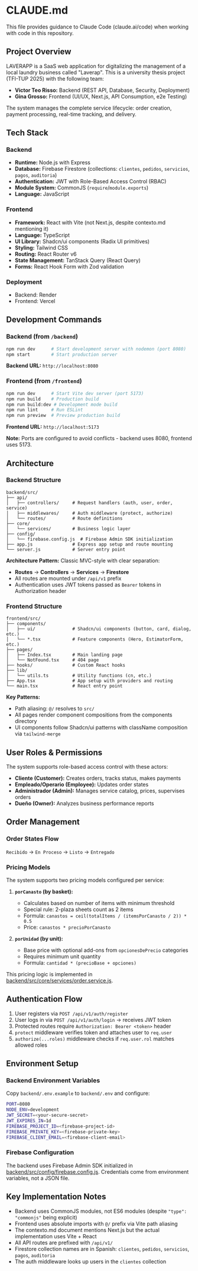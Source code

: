 # CLAUDE.md

This file provides guidance to Claude Code (claude.ai/code) when working with code in this repository.

## Project Overview

LAVERAPP is a SaaS web application for digitalizing the management of a local laundry business called "Laverap". This is a university thesis project (TFI-TUP 2025) with the following team:
- **Victor Teo Risso:** Backend (REST API, Database, Security, Deployment)
- **Gina Grosso:** Frontend (UI/UX, Next.js, API Consumption, e2e Testing)

The system manages the complete service lifecycle: order creation, payment processing, real-time tracking, and delivery.

## Tech Stack

### Backend
- **Runtime:** Node.js with Express
- **Database:** Firebase Firestore (collections: `clientes`, `pedidos`, `servicios`, `pagos`, `auditoria`)
- **Authentication:** JWT with Role-Based Access Control (RBAC)
- **Module System:** CommonJS (`require`/`module.exports`)
- **Language:** JavaScript

### Frontend
- **Framework:** React with Vite (not Next.js, despite contexto.md mentioning it)
- **Language:** TypeScript
- **UI Library:** Shadcn/ui components (Radix UI primitives)
- **Styling:** Tailwind CSS
- **Routing:** React Router v6
- **State Management:** TanStack Query (React Query)
- **Forms:** React Hook Form with Zod validation

### Deployment
- Backend: Render
- Frontend: Vercel

## Development Commands

### Backend (from `/backend`)
```bash
npm run dev      # Start development server with nodemon (port 8080)
npm start        # Start production server
```

**Backend URL:** `http://localhost:8080`

### Frontend (from `/frontend`)
```bash
npm run dev      # Start Vite dev server (port 5173)
npm run build    # Production build
npm run build:dev # Development mode build
npm run lint     # Run ESLint
npm run preview  # Preview production build
```

**Frontend URL:** `http://localhost:5173`

**Note:** Ports are configured to avoid conflicts - backend uses 8080, frontend uses 5173.

## Architecture

### Backend Structure
```
backend/src/
├── api/
│   ├── controllers/     # Request handlers (auth, user, order, service)
│   ├── middlewares/     # Auth middleware (protect, authorize)
│   └── routes/          # Route definitions
├── core/
│   └── services/        # Business logic layer
├── config/
│   └── firebase.config.js  # Firebase Admin SDK initialization
├── app.js               # Express app setup and route mounting
└── server.js            # Server entry point
```

**Architecture Pattern:** Classic MVC-style with clear separation:
- **Routes** → **Controllers** → **Services** → **Firestore**
- All routes are mounted under `/api/v1` prefix
- Authentication uses JWT tokens passed as `Bearer` tokens in Authorization header

### Frontend Structure
```
frontend/src/
├── components/
│   ├── ui/              # Shadcn/ui components (button, card, dialog, etc.)
│   └── *.tsx            # Feature components (Hero, EstimatorForm, etc.)
├── pages/
│   ├── Index.tsx        # Main landing page
│   └── NotFound.tsx     # 404 page
├── hooks/               # Custom React hooks
├── lib/
│   └── utils.ts         # Utility functions (cn, etc.)
├── App.tsx              # App setup with providers and routing
└── main.tsx             # React entry point
```

**Key Patterns:**
- Path aliasing: `@/` resolves to `src/`
- All pages render component compositions from the components directory
- UI components follow Shadcn/ui patterns with className composition via `tailwind-merge`

## User Roles & Permissions

The system supports role-based access control with these actors:
- **Cliente (Customer):** Creates orders, tracks status, makes payments
- **Empleado/Operario (Employee):** Updates order states
- **Administrador (Admin):** Manages service catalog, prices, supervises orders
- **Dueño (Owner):** Analyzes business performance reports

## Order Management

### Order States Flow
`Recibido` → `En Proceso` → `Listo` → `Entregado`

### Pricing Models
The system supports two pricing models configured per service:

1. **`porCanasto` (by basket):**
   - Calculates based on number of items with minimum threshold
   - Special rule: 2-plaza sheets count as 2 items
   - Formula: `canastos = ceil(totalItems / (itemsPorCanasto / 2)) * 0.5`
   - Price: `canastos * precioPorCanasto`

2. **`porUnidad` (by unit):**
   - Base price with optional add-ons from `opcionesDePrecio` categories
   - Requires minimum unit quantity
   - Formula: `cantidad * (precioBase + opciones)`

This pricing logic is implemented in [backend/src/core/services/order.service.js](backend/src/core/services/order.service.js:16-54).

## Authentication Flow

1. User registers via `POST /api/v1/auth/register`
2. User logs in via `POST /api/v1/auth/login` → receives JWT token
3. Protected routes require `Authorization: Bearer <token>` header
4. `protect` middleware verifies token and attaches user to `req.user`
5. `authorize(...roles)` middleware checks if `req.user.rol` matches allowed roles

## Environment Setup

### Backend Environment Variables
Copy `backend/.env.example` to `backend/.env` and configure:
```bash
PORT=8080
NODE_ENV=development
JWT_SECRET=<your-secure-secret>
JWT_EXPIRES_IN=1d
FIREBASE_PROJECT_ID=<firebase-project-id>
FIREBASE_PRIVATE_KEY=<firebase-private-key>
FIREBASE_CLIENT_EMAIL=<firebase-client-email>
```

### Firebase Configuration
The backend uses Firebase Admin SDK initialized in [backend/src/config/firebase.config.js](backend/src/config/firebase.config.js). Credentials come from environment variables, not a JSON file.

## Key Implementation Notes

- Backend uses CommonJS modules, not ES6 modules (despite `"type": "commonjs"` being explicit)
- Frontend uses absolute imports with `@/` prefix via Vite path aliasing
- The contexto.md document mentions Next.js but the actual implementation uses Vite + React
- All API routes are prefixed with `/api/v1/`
- Firestore collection names are in Spanish: `clientes`, `pedidos`, `servicios`, `pagos`, `auditoria`
- The auth middleware looks up users in the `clientes` collection

